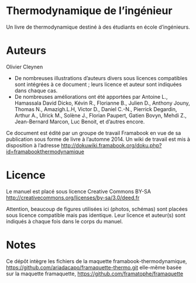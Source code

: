 Thermodynamique de l’ingénieur
==============================

Un livre de thermodynamique destiné à des étudiants en école d’ingénieurs.


Auteurs
=======

Olivier Cleynen

* De nombreuses illustrations d’auteurs divers sous licences compatibles sont intégrées à ce document ; leurs licence et auteur sont indiquées dans chaque cas.
* De nombreuses améliorations ont été apportées par Antoine L., Hamassala David Dicko, Kévin R., Florianne B., Julien D., Anthony Jouny, Thomas N., Amazigh.L.H, Victor D., Daniel C.-N., Pierrick Degardin, Arthur A., Ulrick M., Solène J., Florian Paupert, Gatien Bovyn, Mehdi Z., Jean-Bernard Marcon, Luc Benoit, et d’autres encore. 

Ce document est édité par un groupe de travail Framabook en vue de sa publication sous forme de livre à l’automne 2014. Un wiki de travail est mis à disposition à l’adresse http://dokuwiki.framabook.org/doku.php?id=framabookthermodynamique


Licence
=======

Le manuel est placé sous licence Creative Commons BY-SA
http://creativecommons.org/licenses/by-sa/3.0/deed.fr

Attention, beaucoup de figures utilisées ici (photos, schémas) sont placées sous licence compatible mais pas identique. Leur licence et auteur(s) sont indiqués à chaque fois dans le corps du manuel.


Notes
=====

Ce dépôt intègre les fichiers de la maquette framabook-thermodynamique,
https://github.com/ariadacapo/framaquette-thermo.git
elle-même basée sur la maquette framaquette,
https://github.com/framatophe/framaquette
